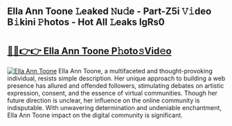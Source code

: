 ## Ella Ann Toone 𝙻eaked 𝙽u𝚍e - Part-Z5i 𝚅𝚒deo B𝚒kini 𝙿hotos - Hot All 𝙻eaks lgRs0

# <h2><a href="http://ld0dqd.urlbe.top/?page=Ella+Ann+Toone">🔗🔗👉👉 Ella Ann Toone P𝚑oto𝚜Vid𝚎o</a></h2>

[![Ella Ann Toone](https://i.imgur.com/eBuTRDB.gif)](http://ld0dqd.urlbe.top/?page=Ella+Ann+Toone)
Ella Ann Toone, a multifaceted and thought-provoking individual, resists simple description. Her unique approach to building a web presence has allured and offended followers, stimulating debates on artistic expression, consent, and the essence of virtual communities. Though her future direction is unclear, her influence on the online community is indisputable. With unwavering determination and undeniable enchantment, Ella Ann Toone impact on the digital community is significant.
